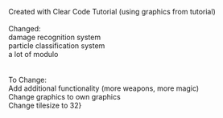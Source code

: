 Created with Clear Code Tutorial (using graphics from tutorial)\
\
Changed:\
damage recognition system\
particle classification system\
a lot of modulo\
\
\
To Change:\
Add additional functionality (more weapons, more magic)\
Change graphics to own graphics\
Change tilesize to 32}